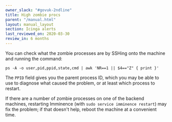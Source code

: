 ```yaml
---
owner_slack: "#govuk-2ndline"
title: High zombie procs
parent: "/manual.html"
layout: manual_layout
section: Icinga alerts
last_reviewed_on: 2020-03-30
review_in: 6 months
---
```


You can check what the zombie processes are by SSHing onto the machine
and running the command:

    ps -A -o user,pid,ppid,state,cmd | awk 'NR==1 || $4=="Z" { print }'

The `PPID` field gives you the parent process ID, which you may be able
to use to diagnose what caused the problem, or at least which process to
restart.

If there are a number of zombie processes on one of the backend machines,
restarting Imminence (with `sudo service imminence restart`) may fix the
problem; if that doesn't help, reboot the machine at a convenient time.
